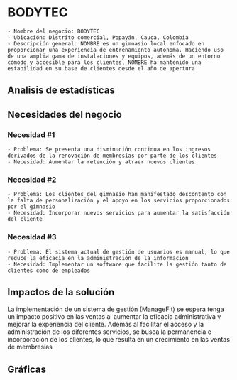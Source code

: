# BODYTEC
    - Nombre del negocio: BODYTEC
    - Ubicación: Distrito comercial, Popayán, Cauca, Colombia
    - Descripción general: NOMBRE es un gimnasio local enfocado en proporcionar una experiencia de entrenamiento autónoma. Haciendo uso de una amplia gama de instalaciones y equipos, además de un entorno cómodo y accesible para los clientes, NOMBRE ha mantenido una estabilidad en su base de clientes desde el año de apertura 

## Analisis de estadísticas


## Necesidades del negocio 
  ### Necesidad #1
    - Problema: Se presenta una disminución continua en los ingresos derivados de la renovación de membresías por parte de los clientes
    - Necesidad: Aumentar la retención y atraer nuevos clientes
  ### Necesidad #2
    - Problema: Los clientes del gimnasio han manifestado descontento con la falta de personalización y el apoyo en los servicios proporcionados por el gimnasio
    - Necesidad: Incorporar nuevos servicios para aumentar la satisfacción del cliente
  ### Necesidad #3
    - Problema: El sistema actual de gestión de usuarios es manual, lo que reduce la eficacia en la administración de la información
    - Necesidad: Implementar un software que facilite la gestión tanto de clientes como de empleados
    
## Impactos de la solución 
La implementación de un sistema de gestión (ManageFit) se espera tenga un impacto positivo en las ventas al aumentar la eficacia administrativa y mejorar la experiencia del cliente. Además al facilitar el acceso y la administración de los diferentes servicios, se busca la permanencia e incorporación de los clientes, lo que resulta en un crecimiento en las ventas de membresías 

## Gráficas 

